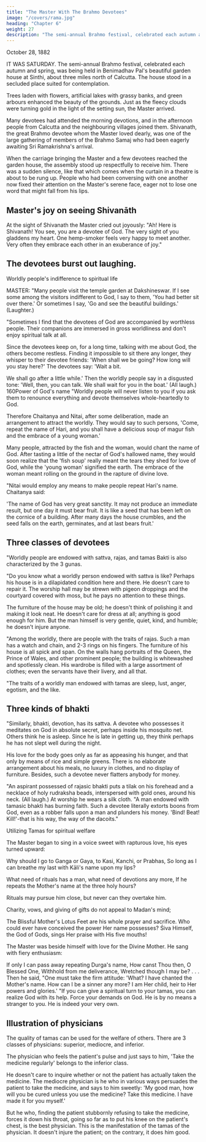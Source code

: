 ```yaml
---
title: "The Master With The Brahmo Devotees"
image: "/covers/rama.jpg"
heading: "Chapter 6"
weight: 27
description: "The semi-annual Brahmo festival, celebrated each autumn and spring, was held in Benimadhav Pal's house at Sinthi"
---
```



October 28, 1882

IT WAS SATURDAY. The semi-annual Brahmo festival, celebrated each autumn and spring, was being held in Benimadhav Pal's beautiful garden house at Sinthi, about three
miles north of Calcutta. The house stood in a secluded place suited for contemplation.

Trees laden with flowers, artificial lakes with grassy banks, and green arbours enhanced
the beauty of the grounds. Just as the fleecy clouds were turning gold in the light of the
setting sun, the Master arrived.

Many devotees had attended the morning devotions, and in the afternoon people from Calcutta and the neighbouring villages joined them. Shivanath, the great Brahmo
devotee whom the Master loved dearly, was one of the large gathering of members of the Brahmo Samaj who had been eagerly awaiting Sri Ramakrishna's arrival.


When the carriage bringing the Master and a few devotees reached the garden house, the assembly stood up respectfully to receive him. There was a sudden silence, like that which comes when the curtain in a theatre is about to be rung up. People who had been conversing with one another now fixed their attention on the Master's serene face, eager not to lose one word that might fall from his lips.

## Master's joy on seeing Shivanāth

At the sight of Shivanath the Master cried out joyously: "Ah! Here is Shivanath! You see, you are a devotee of God. The very sight of you gladdens my heart. One hemp-smoker feels very happy to meet another. Very often they embrace each other in an exuberance
of joy."

## The devotees burst out laughing.

Worldly people's indifference to spiritual life
 
MASTER: "Many people visit the temple garden at Dakshineswar. If I see some among the visitors indifferent to God, I say to them, 'You had better sit over there.' Or
sometimes I say, 'Go and see the beautiful buildings.' (Laughter.)

"Sometimes I find that the devotees of God are accompanied by worthless people. Their companions are immersed in gross worldliness and don't enjoy spiritual talk at all.

Since the devotees keep on, for a long time, talking with me about God, the others become restless. Finding it impossible to sit there any longer, they whisper to their devotee friends: 'When shall we be going? How long will you stay here?' The devotees say: 'Wait
a bit. 

We shall go after a little while.' Then the worldly people say in a disgusted tone: 'Well, then, you can talk. We shall wait for you in the boat.' (All laugh.)
160Power of God's name "Worldly people will never listen to you if you ask them to renounce everything and
devote themselves whole-heartedly to God. 

Therefore Chaitanya and Nitai, after some deliberation, made an arrangement to attract the worldly. They would say to such
persons, 'Come, repeat the name of Hari, and you shall have a delicious soup of magur
fish and the embrace of a young woman.' 

Many people, attracted by the fish and the woman, would chant the name of God. After tasting a little of the nectar of God's
hallowed name, they would soon realize that the 'fish soup' really meant the tears they
shed for love of God, while the 'young woman' signified the earth. The embrace of the
woman meant rolling on the ground in the rapture of divine love.

"Nitai would employ any means to make people repeat Hari's name. Chaitanya said:

'The name of God has very great sanctity. It may not produce an immediate result, but one day it must bear fruit. It is like a seed that has been left on the cornice of a
building. After many days the house crumbles, and the seed falls on the earth, germinates, and at last bears fruit.'

## Three classes of devotees

"Worldly people are endowed with sattva, rajas, and tamas Bakti is also characterized by the 3 gunas.

"Do you know what a worldly person endowed with sattva is like? Perhaps his house is in a dilapidated condition here and there. He doesn't care to repair it. The worship hall may be strewn with pigeon droppings and the courtyard covered with moss, but he pays no attention to these things.

The furniture of the house may be old; he doesn't think of polishing it and making it look neat. He doesn't care for dress at all; anything is good
enough for him. But the man himself is very gentle, quiet, kind, and humble; he doesn't
injure anyone.

"Among the worldly, there are people with the traits of rajas. Such a man has a watch and chain, and 2-3 rings on his fingers. The furniture of his house is all
spick and span. On the walls hang portraits of the Queen, the Prince of Wales, and other prominent people; the building is whitewashed and spotlessly clean. His wardrobe is filled with a large assortment of clothes; even the servants have their livery, and all that.

"The traits of a worldly man endowed with tamas are sleep, lust, anger, egotism, and the like.


## Three kinds of bhakti

"Similarly, bhakti, devotion, has its sattva. A devotee who possesses it meditates on God in absolute secret, perhaps inside his mosquito net. Others think he is asleep.
Since he is late in getting up, they think perhaps he has not slept well during the night. 

His love for the body goes only as far as appeasing his hunger, and that only by means of rice and simple greens. There is no elaborate arrangement about his meals, no luxury in clothes, and no display of furniture. Besides, such a devotee never flatters anybody
for money.

"An aspirant possessed of rajasic bhakti puts a tilak on his forehead and a necklace of
holy rudraksha beads, interspersed with gold ones, around his neck. (All laugh.) At
worship he wears a silk cloth.
"A man endowed with tamasic bhakti has burning faith. Such a devotee literally extorts
boons from God, even as a robber falls upon a man and plunders his money. 'Bind!
Beat! Kill!'-that is his way, the way of the dacoits."

Utilizing Tamas for spiritual welfare

The Master began to sing in a voice sweet with rapturous love, his eyes turned upward:

Why should I go to Ganga or Gaya, to Kasi, Kanchi, or Prabhas,
So long as I can breathe my last with Kāli's name upon my
lips?

What need of rituals has a man, what need of devotions any more,
If he repeats the Mother's name at the three holy hours? 

Rituals may pursue him close, but never can they overtake him.

Charity, vows, and giving of gifts do not appeal to Madan's mind;

The Blissful Mother's Lotus Feet are his whole prayer and
sacrifice.
Who could ever have conceived the power Her name
possesses?
Śiva Himself, the God of Gods, sings Her praise with His five
mouths!

The Master was beside himself with love for the Divine Mother. He sang with fiery enthusiasm:

If only I can pass away repeating Durga's name, 
How canst Thou then, O Blessed One,
Withhold from me deliverance,
Wretched though I may be? . . .
Then he said, "One must take the firm attitude: 'What? I have chanted the Mother's
name. How can I be a sinner any more? I am Her child, heir to Her powers and glories.'
"If you can give a spiritual turn to your tamas, you can realize God with its help. Force
your demands on God. He is by no means a stranger to you. He is indeed your very
own.

## Illustration of physicians

The quality of tamas can be used for the welfare of others. There are 3 classes of physicians: superior, mediocre, and inferior. 

The physician who feels the patient's pulse and just says to him, 'Take the medicine regularly' belongs to the inferior class. 

He doesn't care to inquire whether or not the patient has actually taken the medicine. The mediocre physician is he who in various ways persuades the patient
to take the medicine, and says to him sweetly: 'My good man, how will you be cured unless you use the medicine? Take this medicine. I have made it for you myself.' 

But he who, finding the patient stubbornly refusing to take the medicine, forces it down his
throat, going so far as to put his knee on the patient's chest, is the best physician. This
is the manifestation of the tamas of the physician. It doesn't injure the patient; on the
contrary, it does him good.


